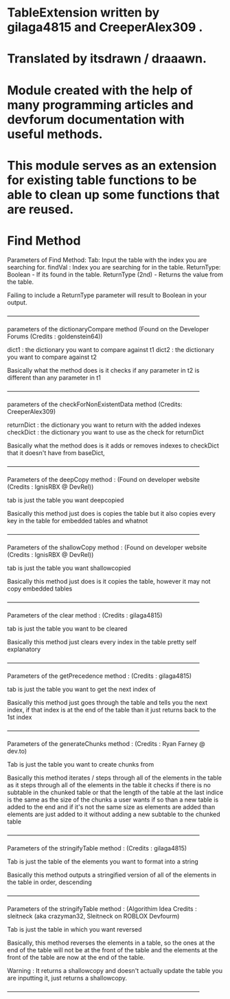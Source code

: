 # TableExtension written by gilaga4815 and CreeperAlex309 .

# Translated by itsdrawn / draaawn.

# Module created with the help of many programming articles and devforum documentation with useful methods.

# This module serves as an extension for existing table functions to be able to clean up some functions that are reused.


# Find Method
Parameters of Find Method:
	Tab: Input the table with the index you are searching for.
	findVal : Index you are searching for in the table.
	ReturnType:
		Boolean - If its found in the table.
		ReturnType (2nd) - Returns the value from the table.
 
 Failing to include a ReturnType parameter will result to Boolean in your output.
 
————————————————————————————————

 parameters of the dictionaryCompare method (Found on the Developer Forums (Credits : goldenstein64)) 

 dict1 : the dictionary you want to compare against t1
 dict2 : the dictionary you want to compare against t2

 Basically what the method does is it checks if any parameter in t2 is different than any parameter in t1

————————————————————————————————

 parameters of the checkForNonExistentData method (Credits: CreeperAlex309) 

 returnDict : the dictionary you want to return with the added indexes
 checkDict : the dictionary you want to use as the check for returnDict

 Basically what the method does is it adds or removes indexes to checkDict that it doesn't have from baseDict,

————————————————————————————————

 Parameters of the deepCopy method : (Found on developer website (Credits : IgnisRBX @ DevRel))

 tab is just the table you want deepcopied 

 Basically this method just does is copies the table but it also copies every key in the table for embedded tables and whatnot

————————————————————————————————

 Parameters of the shallowCopy method : (Found on developer website (Credits : IgnisRBX @ DevRel))

 tab is just the table you want shallowcopied

 Basically this method just does is it copies the table, however it may not copy embedded tables 

————————————————————————————————

 Parameters of the clear method : (Credits : gilaga4815)

 tab is just the table you want to be cleared

 Basically this method just clears every index in the table pretty self explanatory

————————————————————————————————

 Parameters of the getPrecedence method : (Credits : gilaga4815)

 tab is just the table you want to get the next index of

 Basically this method just goes through the table and tells you the next index, if that index is at the end of the table than it 
 just returns back to the 1st index

————————————————————————————————

 Parameters of the generateChunks method : (Credits : Ryan Farney @ dev.to)

 Tab is just the table you want to create chunks from

 Basically this method iterates / steps through all of the elements in the table 
 as it steps through all of the elements in the table it checks if there is no subtable in the chunked table or that the length
 of the table at the last indice is the same as the size of the chunks a user wants
 if so than a new table is added to the end and if it's not the same size as elements are added than elements are just added to it
 without adding a new subtable to the chunked table

————————————————————————————————

 Parameters of the stringifyTable method : (Credits : gilaga4815)

 Tab is just the table of the elements you want to format into a string

 Basically this method outputs a stringified version of all of the elements in the table in order, descending

————————————————————————————————

 Parameters of the stringifyTable method : (Algorithim Idea Credits : sleitneck (aka crazyman32, Sleitneck on ROBLOX Devfourm)

 Tab is just the table in which you want reversed

 Basically, this method reverses the elements in a table, so the ones at the end of the table will not be at the front of the table
 and the elements at the front of the table are now at the end of the table.

 Warning : It returns a shallowcopy and doesn't actually update the table you are inputting it, just returns a shallowcopy.

————————————————————————————————
